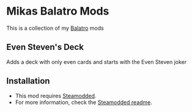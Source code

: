 # Mikas Balatro Mods
This is a collection of my [Balatro](https://store.steampowered.com/app/2379780/Balatro/) mods

## Even Steven's Deck
Adds a deck with only even cards and starts with the Even Steven joker

## Installation
- This mod requires [Steamodded](https://github.com/Steamopollys/Steamodded/).
- For more information, check the [Steamodded readme](https://github.com/Steamopollys/Steamodded?tab=readme-ov-file#how-to-install-a-mod).
